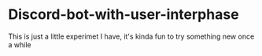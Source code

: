 # Discord-bot-with-user-interphase
This is just a little experimet I have, it's kinda fun to try something new once a while

